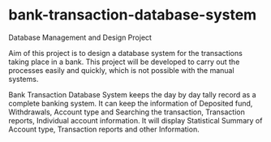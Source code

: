 # bank-transaction-database-system
 Database Management and Design Project

Aim of this project is to design a database system for the transactions
taking place in a bank. This project will be developed to carry out the processes
easily and quickly, which is not possible with the manual systems.

Bank Transaction Database System keeps the day by day tally record as a complete
banking system. It can keep the information of Deposited fund, Withdrawals,
Account type and Searching the transaction, Transaction reports, Individual account
information. It will display Statistical Summary of Account type, Transaction reports
and other Information.